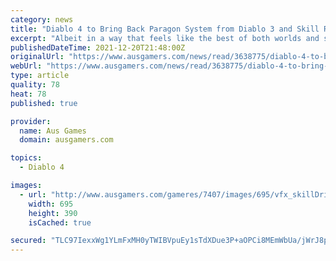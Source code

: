 ```yaml
---
category: news
title: "Diablo 4 to Bring Back Paragon System from Diablo 3 and Skill Rank Bonuses from Diablo 2"
excerpt: "Albeit in a way that feels like the best of both worlds and something distinctly new. From the very beginning Diablo IV has felt like the next step for the franchise, something new and expansive built ..."
publishedDateTime: 2021-12-20T21:48:00Z
originalUrl: "https://www.ausgamers.com/news/read/3638775/diablo-4-to-bring-back-paragon-system-from-diablo-3-and-skill-rank-bonuses-from-diablo-2"
webUrl: "https://www.ausgamers.com/news/read/3638775/diablo-4-to-bring-back-paragon-system-from-diablo-3-and-skill-rank-bonuses-from-diablo-2"
type: article
quality: 78
heat: 78
published: true

provider:
  name: Aus Games
  domain: ausgamers.com

topics:
  - Diablo 4

images:
  - url: "http://www.ausgamers.com/gameres/7407/images/695/vfx_skillDrivenDeaths.mp4_20211221_162816.043.jpg"
    width: 695
    height: 390
    isCached: true

secured: "TLC97IexxWg1YLmFxMH0yTWIBVpuEy1sTdXDue3P+aOPCi8MEmWbUa/jWrJ8pqkZdciEBv/5QWIVhqfIma275O7JeDB4p2GLH8Mh6VE8JnSAKV310f9FX283mJZbShqcnKsvG6EomEURPaiZ6ew1GduF2pGrBlwzjsoP1dT3yeCpb+nskuB6+ciQ1XH12DnXdgXAH2jqXSBB84ceDYsU+FiR/XCigp+Kh+L9UV0FToM+ThN7Khsd3Pm/NvXBl46Z654Xw6RVx6UrWe3pBRnypnX4bs/fIdTgLoCLQek/ThbcmdI9vRSxjCg0Pn2jI9xPx0r0vlKU3SHz0V5hBDRGYoMl/V0SBVyKsRlvlN0Afu8=;cN9QJjDDdBPwTtG+8TegsA=="
---
```


